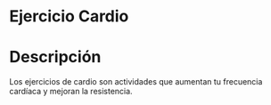 # Ejercicio Cardio
# Descripción
Los ejercicios de cardio son actividades que aumentan tu frecuencia cardíaca y mejoran la resistencia.
